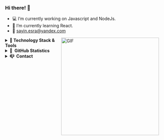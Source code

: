 ### Hi there! &#128587;


- &#128187; I’m currently working on Javascript and NodeJs.
- 🌱 I’m currently learning React.
- &#128233; sayin.esra@yandex.com

<img align="right" height="320rem" width="320rem" alt="GIF" src="https://cloudrun.co.uk/wp-content/uploads/2021/01/cat.png" />

<details>
  <summary><b> &#128640;&nbsp;Technology Stack & Tools</b></summary>
  <br/>

![Java](https://img.shields.io/badge/JAVA-007396.svg?&style=flat&logo=java&logoColor=white)&nbsp;
![Spring](https://img.shields.io/badge/SPRING-6DB33F.svg?&style=flat&logo=spring&logoColor=white)&nbsp;
![JavaScript](https://img.shields.io/badge/JAVASCRIPT-323330.svg?&style=flat&logo=javascript&logoColor=%23F7DF1E)&nbsp;
![NodeJS](https://img.shields.io/badge/NODEJS-339933.svg?&style=flat&logo=node.js&logoColor=white)&nbsp;

![MySQL](https://img.shields.io/badge/MySQL-4479A1)
![MongoDB](https://img.shields.io/badge/MONGODB-47A248.svg?&style=flat&logo=mongodb&logoColor=white)&nbsp;
  
![VSCode](https://img.shields.io/badge/VSCODE-007ACC.svg?&style=flat&logo=visual-studio-code)&nbsp;
![Eclipse](https://img.shields.io/badge/ECLIPSE-2C2255.svg?&style=flat&logo=eclipse)&nbsp;
![IntelliJ](https://img.shields.io/badge/INTELLIJ-000000.svg?&style=flat&logo=intellij-idea)&nbsp;
![MVC Architecture](https://img.shields.io/badge/MVC-888888.svg?&style=flat&logoColor=white)&nbsp;
  
![Git](https://img.shields.io/badge/GIT-%23F05033.svg?&style=flat&logo=git&logoColor=white)&nbsp;
![GitHub](https://img.shields.io/badge/GITHUB-%23121011.svg?&style=flat&logo=github&logoColor=white)&nbsp;
![GitLab](https://img.shields.io/badge/GITLAB-%23181717.svg?&style=flat&logo=gitlab&logoColor=white)&nbsp;
![Docker](https://img.shields.io/badge/DOCKER-2496ED.svg?&style=flat&logo=docker&logoColor=white)&nbsp;
 
</details>
<details>
  <summary><b>&#128270; &nbsp;GitHub Statistics</b></summary>
  <br/>
 <img height="137px" src="https://github-readme-stats.vercel.app/api?username=EsraSayin&hide_title=true&hide_border=true&show_icons=true&include_all_commits=true&count_private=true&line_height=21&theme=nightowl" /> <img height="137px" src="https://github-readme-stats.vercel.app/api/top-langs/?username=EsraSayin&hide=html&hide_title=true&hide_border=true&layout=compact&langs_count=8&theme=nightowl" />
    </p>
</details>
<details>
  <summary><b>&#128234; &nbsp;Contact</b></summary>
  <br/>
<a href="mailto:esrasyn99@gmail.com?subject=Olá%20Bruno%20Tacca"><img src="https://img.shields.io/badge/gmail-%23D14836.svg?&style=for-the-badge&logo=gmail&logoColor=white" /></a>&nbsp;&nbsp;&nbsp;&nbsp;
<a href="https://www.linkedin.com/in/esra-sayin-2b912010a/"><img src="https://img.shields.io/badge/linkedin-%230077B5.svg?&style=for-the-badge&logo=linkedin&logoColor=white" /></a>&nbsp;&nbsp;&nbsp;&nbsp;
    </p>
</details>



